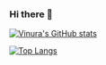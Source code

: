 ### Hi there 👋

<!--
**VinuraY/VinuraY** is a ✨ _special_ ✨ repository because its `README.md` (this file) appears on your GitHub profile.

Here are some ideas to get you started:

🎩 Cyber Security Student
🕵️ Penetration Tester
🌐 Netwoking(NSE1, NSE2)
👨‍💻 Python Developer
☣️ CTF player
-->

[![Vinura's GitHub stats](https://github-readme-stats.vercel.app/api?username=VinuraY&theme=tokyonight)](https://github.com/anuraghazra/github-readme-stats)

[![Top Langs](https://github-readme-stats.vercel.app/api/top-langs/?username=VinuraY&layout=compact&theme=dracula)](https://github.com/anuraghazra/github-readme-stats)


